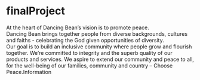 # finalProject
At the heart of Dancing Bean’s vision is to promote peace.  
Dancing Bean brings together people from diverse backgrounds, 
cultures and faiths - celebrating the God given opportunities of diversity.   
Our goal is to build an inclusive community where people grow and flourish together. 
We’re committed to integrity and the superb quality of our products and services. 
We aspire to extend our community and peace to all, 
for the well-being of our families,
community and country – Choose Peace.Information
